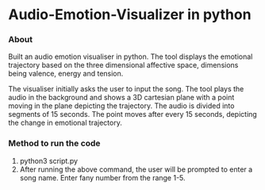# Audio-Emotion-Visualizer in python

### About
Built an audio emotion visualiser in python. The tool displays the emotional trajectory based on the three dimensional affective space, dimensions being valence, energy and tension.

The visualiser initially asks the user to input the song. The tool plays the audio in the background and shows a 3D cartesian plane with a point moving in the plane depicting the trajectory. The audio is divided into segments of 15 seconds. The point moves after every 15 seconds, depicting the change in emotional trajectory.

### Method to run the code
1. python3 script.py
2. After running the above command, the user will be prompted to enter a song name. Enter fany number from the range 1-5. 

